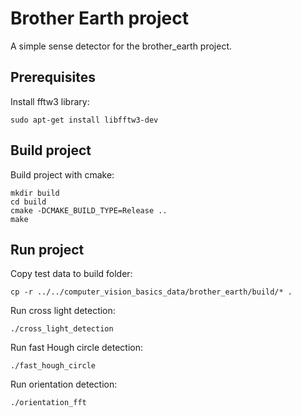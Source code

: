 # Brother Earth project
A simple sense detector for the brother_earth project.

## Prerequisites
Install fftw3 library:
```
sudo apt-get install libfftw3-dev
```

## Build project
Build project with cmake:
```
mkdir build
cd build
cmake -DCMAKE_BUILD_TYPE=Release ..
make
```

## Run project
Copy test data to build folder:
```
cp -r ../../computer_vision_basics_data/brother_earth/build/* .
```

Run cross light detection:
```
./cross_light_detection
```

Run fast Hough circle detection:
```
./fast_hough_circle
```

Run orientation detection:
```
./orientation_fft
```
